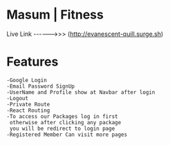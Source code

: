 # Masum | Fitness

Live Link ------>>> (http://evanescent-quill.surge.sh)

# Features
    -Google Login
    -Email Password SignUp
    -UserName and Profile show at Navbar after login
    -Logout
    -Private Route
    -React Routing
    -To access our Packages log in first
     otherwise after clicking any package
     you will be redirect to login page
    -Registered Member Can visit more pages
    